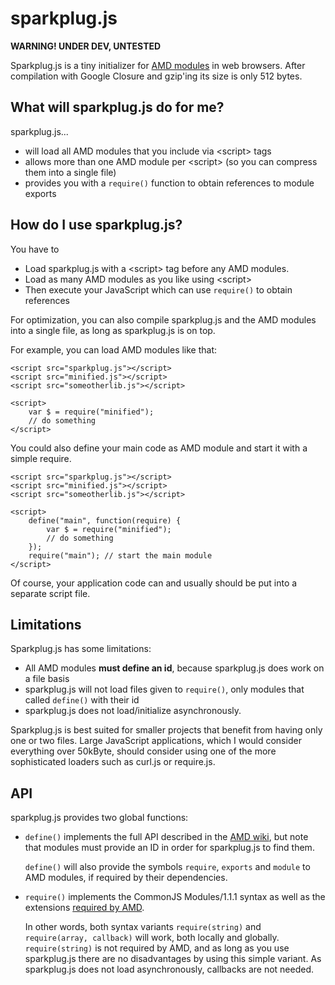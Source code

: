 sparkplug.js
============

<strong>WARNING! UNDER DEV, UNTESTED</strong>

Sparkplug.js is a tiny initializer for <a href="https://github.com/amdjs/amdjs-api/wiki/AMD">AMD modules</a>
in web browsers. 
After compilation with Google Closure and gzip'ing its size is only 512 bytes.

## What will sparkplug.js do for me?

sparkplug.js...
* will load all AMD modules that you include via &lt;script> tags
* allows more than one AMD module per &lt;script> (so you can compress them into a single file)
* provides you with a <code>require()</code> function to obtain references to module exports

## How do I use sparkplug.js?

You have to
* Load sparkplug.js with a &lt;script> tag before any AMD modules.
* Load as many AMD modules as you like using &lt;script>
* Then execute your JavaScript which can use <code>require()</code> to obtain references

For optimization, you can also compile sparkplug.js and the AMD modules into a single file, as long as sparkplug.js is on top.

For example, you can load AMD modules like that:
	
	<script src="sparkplug.js"></script>
	<script src="minified.js"></script>
	<script src="someotherlib.js"></script>
	
	<script>
		var $ = require("minified");
		// do something
	</script>

You could also define your main code as AMD module and start it with a simple require.
	
	<script src="sparkplug.js"></script>
	<script src="minified.js"></script>
	<script src="someotherlib.js"></script>
	
	<script>
		define("main", function(require) {
			var $ = require("minified");
			// do something
		});
		require("main"); // start the main module
	</script>

Of course, your application code can and usually should be put into a separate script file.


## Limitations

Sparkplug.js has some limitations:
* All AMD modules <strong>must define an id</strong>, because sparkplug.js does work on a file basis
* sparkplug.js will not load files given to <code>require()</code>, only modules that called <code>define()</code> with their id
* sparkplug.js does not load/initialize asynchronously.

Sparkplug.js is best suited for smaller projects that benefit from having only one or two files. Large JavaScript applications, which I would
consider everything over 50kByte, should consider using one of the more sophisticated loaders such as curl.js or require.js.


## API

sparkplug.js provides two global functions:
* 	<code>define()</code> implements the full API described in the <a href="https://github.com/amdjs/amdjs-api/wiki/AMD">AMD wiki</a>, but
  	note that modules must provide an ID in order for sparkplug.js to find them. 
  	
  	<code>define()</code> will also provide the symbols
  	<code>require</code>, <code>exports</code> and <code>module</code> to AMD modules, if required by their dependencies.
* 	<code>require()</code> implements the CommonJS Modules/1.1.1 syntax as well as the extensions 
  	<a href="https://github.com/amdjs/amdjs-api/wiki/require">required by AMD</a>. 
  	
  	In other words, both syntax variants
  	<code>require(string)</code> and <code>require(array, callback)</code> will work, both locally and globally.
  	<code>require(string)</code> is not required by AMD, and as long as you use sparkplug.js there are no disadvantages by
  	using this simple variant. As sparkplug.js does not load asynchronously, callbacks are not needed. 
  
 

